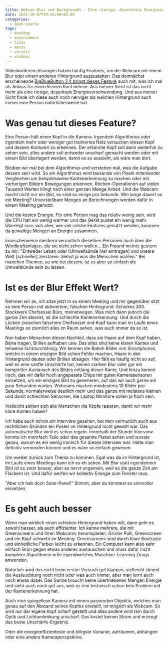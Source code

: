 ```yaml
---
title: Webcam Blur und Backgrounds - Eine riesige, dezentrale Energieverschwendung
date: 2021-10-07T19:25:00+02:00
categories:
  - open-source
tags:
  - desktop
  - environment
  - linux
  - macos
  - secrets
  - windows
---
```

Videokonferenzlösungen haben häufig Features, um die Webcam mit einem Blur oder einem anderen Hintergrund auszustatten.
Das demnächst erscheinende [BigBlueButton 2.4 bringt dieses Feature](https://docs.bigbluebutton.org/2.4/new.html#webcam-background-blur) auch mit, was ich mal als Anlass für einen kleinen Rant nehme.
Aus meiner Sicht ist das nicht mehr als eine riesige, dezentrale Energieverschwendung.
Und aus meiner Sicht finde ich diese auch noch nerviger als welchen Hintergrund auch immer eine Person natürlicherweise hat.

<!--more-->

# Was genau tut dieses Feature?

Eine Person hält einen Kopf in die Kamera.
Irgendein Algorithmus oder irgendein mehr oder weniger gut trainiertes Netz versuchen diesen Kopf und dessen Konturen zu erkennen.
Der erkannte Kopf soll dann weiterhin zu sehen sein, alles andere soll entweder unscharf gemacht werden oder mit einem Bild überlagert werden, damit es so aussieht, als wäre man dort.

Bleiben wir mal bei dem Algorithmus und verstehen mal, was die Aufgabe dessen sein wird.
So ein Algorithmus wird tausende von Pixeln miteinander Vergleichen um beispielsweise Kantenerkennung zu machen oder mit vorherigen Bildern Bewegungen erkennen.
Rechen-Operationen auf vielen Tausend Werten klingt nach einer ganzen Menge Arbeit.
Und die Webcam macht nicht nur ein Bild, es sind so einige pro Sekunde.
Wie lange dauert so ein Meeting?
Unvorstellbare Mengen an Berechnungen werden dafür in einem Meeting genutzt.

Und die kosten Energie.
Für eine Person mag das relativ wenig sein, wird die CPU halt ein wenig wärmer und das Gerät pustet ein wenig mehr.
Überlegt man sich aber, wie viel solche Features genutzt werden, kommen da gewaltige Mengen an Energie zusammen.

Ironischerweise meckern vermutlich dieselben Personen auch über die Windkraftanlagen, die sie nicht sehen wollen…
Ein Freund meinte gestern zu mir: "Entweder Leben oder [Umweltsünde hier eintragen] und unsere Welt [schneller] zerstören. Siehst ja was die Menschen wählen."
Bei manchen Themen, so wie bei diesem, ist es aber so einfach die Umweltsünde sein zu lassen.

# Ist es der Blur Effekt Wert?

Nehmen wir an, ich sitze jetzt in so einem Meeting und mir gegenüber sitzt so eine Person mit aktiviertem, falschen Hintergrund.
Schickes 300. Stockwerk Chefsessel Büro, meinetwegen.
Was mich dann jedoch die ganze Zeit ablenkt, ist die schlechte Kantenerkennung.
Und durch die Lücken zwischen falschem Chefsessel und Kopf kann man im Laufe eines Meetings so ziemlich alles im Raum sehen, was auch immer da so ist.

Nun haben Menschen diesen Nachteil, dass sie Haare auf dem Kopf haben, Bärte tragen, Brillen aufhaben usw.
Das alles sind keine klaren Kanten und teilweise lichtdurchlässig.
Wir kennen die Bokeh Bilder von Smartphones, welche in einem einzigen Bild schon Fehler machen, Haare in den Hintergrund deuten oder Brillen absägen.
Hier fällt es häufig nicht so auf, weil es eine sanfte Unschärfe hat, keinen starken Blur oder gar ein kompletter Austausch des Bildes entlang dieser Kante.
Und hinzu kommt noch, das wir dafür hoch angepasste Chips mit guten Kamerasensoren einsetzen, um ein einziges Bild zu generieren, auf das wir auch gerne ein paar Sekunden warten.
Webcams machen mindestens 10 Bilder pro Sekunde, normalerweise deutlich mehr und das ganze mit meistens kleinen und damit schlechten Sensoren, die Laptop Monitore sollen ja flach sein.

Vielleicht sollten sich alle Menschen die Köpfe rasieren, damit wir mehr klare Kanten haben?

Ich habe auch schon ein Interview gesehen, bei dem vermutlich auch aus rechtlichen Gründen ein Poster im Hintergrund nicht gewollt war.
Das automatische Blur wird es schon regeln.
Innerhalb der Stunde Interview konnte ich mehrfach Teile oder das gesamte Plakat sehen und wusste genau, warum es ein wenig ironisch für dieses Interview war.
Hätte man definitiv vermeiden können und es wäre so einfach gewesen.

Um wieder zurück zum Thema zu kommen.
Egal was da im Hintergrund ist, im Laufe eines Meetings kann ich es eh sehen.
Mit Blur statt irgendeinem Bild ist es zwar besser, aber es nervt ungemein, weil es die ganze Zeit am Flackern ist.
Und dafür werfen wir kollektiv Energie zum Fenster raus.

"Aber ich hab doch Solar-Panel!"
Stimmt, aber du könntest es sinnvoller einsetzen.

# Es geht auch besser

Wenn man wirklich einen schicken Hintergrund haben will, dann geht es sowohl besser, als auch effizienter.
Ich kenne mehrere, die mit Greenscreens und ihren Webcams herumspielen.
Grüner Pulli, Greenscreen und ein Kopf schwebt im Meeting.
Greenscreens sind durch klare Kontraste und einheitliche Farben leicht zu erkennen.
Ein Computer kann also sehr einfach Grün gegen etwas anderes austauschen und muss dafür nicht komplexe Algorithmen oder irgendwelches Maschine-Learning Zeugs anwenden.

Natürlich wird das nicht beim ersten Versuch gut klappen, vielleicht stimmt die Ausleuchtung noch nicht oder was auch immer, aber man lernt auch noch etwas dabei.
Das Ganze braucht keine übertriebenen Mengen Energie und sieht auch noch gut aus, weil es rein technisch schon kein Problem mit der Kantenerkennung hat.

Auch eine spiegellose Kamera mit einem passenden Objektiv, welches man genau auf den Abstand seines Kopfes einstellt, ist möglich als Webcam.
So wird nur der eigene Kopf scharf gestellt und alles andere wird rein durch Optik und Lichtumlenkung unscharf.
Das kostet keinen Strom und erzeugt das beste Unschärfe-Ergebnis.

Oder die energieeffizienteste und billigste Variante, aufräumen, abhängen oder eine andere Kameraperspektive.
